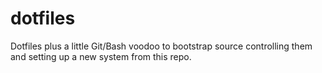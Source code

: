 # dotfiles
Dotfiles plus a little Git/Bash voodoo to bootstrap source controlling them and setting up a new system from this repo.

